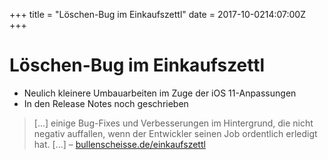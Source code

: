 +++
title = "Löschen-Bug im Einkaufszettl"
date = 2017-10-0214:07:00Z
+++

# Löschen-Bug im Einkaufszettl

- Neulich kleinere Umbauarbeiten im Zuge der iOS 11-Anpassungen
- In den Release Notes noch geschrieben
> [...] einige Bug-Fixes und Verbesserungen im Hintergrund, die nicht negativ auffallen, wenn der Entwickler seinen Job ordentlich erledigt hat. [...] – [bullenscheisse.de/einkaufszettl](https://bullenscheisse.de/einkaufszettl)
